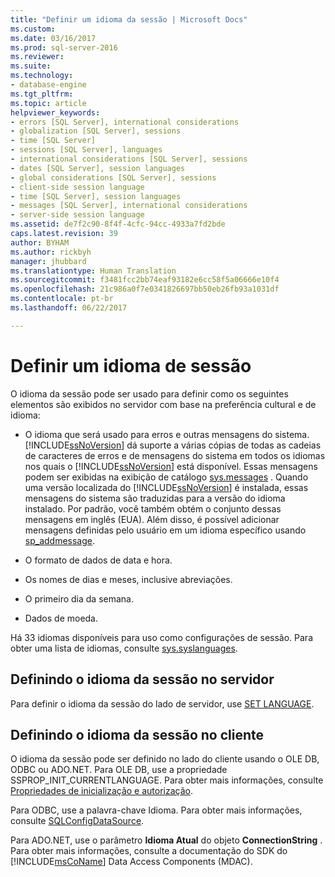 ```yaml
---
title: "Definir um idioma da sessão | Microsoft Docs"
ms.custom: 
ms.date: 03/16/2017
ms.prod: sql-server-2016
ms.reviewer: 
ms.suite: 
ms.technology:
- database-engine
ms.tgt_pltfrm: 
ms.topic: article
helpviewer_keywords:
- errors [SQL Server], international considerations
- globalization [SQL Server], sessions
- time [SQL Server]
- sessions [SQL Server], languages
- international considerations [SQL Server], sessions
- dates [SQL Server], session languages
- global considerations [SQL Server], sessions
- client-side session language
- time [SQL Server], session languages
- messages [SQL Server], international considerations
- server-side session language
ms.assetid: de7f2c90-8f4f-4cfc-94cc-4933a7fd2bde
caps.latest.revision: 39
author: BYHAM
ms.author: rickbyh
manager: jhubbard
ms.translationtype: Human Translation
ms.sourcegitcommit: f3481fcc2bb74eaf93182e6cc58f5a06666e10f4
ms.openlocfilehash: 21c986a0f7e0341826697bb50eb26fb93a1031df
ms.contentlocale: pt-br
ms.lasthandoff: 06/22/2017

---
```

# <a name="set-a-session-language"></a>Definir um idioma de sessão
  O idioma da sessão pode ser usado para definir como os seguintes elementos são exibidos no servidor com base na preferência cultural e de idioma:  
  
-   O idioma que será usado para erros e outras mensagens do sistema. [!INCLUDE[ssNoVersion](../../includes/ssnoversion-md.md)] dá suporte a várias cópias de todas as cadeias de caracteres de erros e de mensagens do sistema em todos os idiomas nos quais o [!INCLUDE[ssNoVersion](../../includes/ssnoversion-md.md)] está disponível. Essas mensagens podem ser exibidas na exibição de catálogo [sys.messages](../../relational-databases/system-catalog-views/messages-for-errors-catalog-views-sys-messages.md) . Quando uma versão localizada do [!INCLUDE[ssNoVersion](../../includes/ssnoversion-md.md)] é instalada, essas mensagens do sistema são traduzidas para a versão do idioma instalado. Por padrão, você também obtém o conjunto dessas mensagens em inglês (EUA). Além disso, é possível adicionar mensagens definidas pelo usuário em um idioma específico usando [sp_addmessage](../../relational-databases/system-stored-procedures/sp-addmessage-transact-sql.md).  
  
-   O formato de dados de data e hora.  
  
-   Os nomes de dias e meses, inclusive abreviações.  
  
-   O primeiro dia da semana.  
  
-   Dados de moeda.  
  
 Há 33 idiomas disponíveis para uso como configurações de sessão. Para obter uma lista de idiomas, consulte [sys.syslanguages](../../relational-databases/system-compatibility-views/sys-syslanguages-transact-sql.md).  
  
## <a name="setting-the-session-language-from-the-server"></a>Definindo o idioma da sessão no servidor  
 Para definir o idioma da sessão do lado de servidor, use [SET LANGUAGE](../../t-sql/statements/set-language-transact-sql.md).  
  
## <a name="setting-the-session-language-from-the-client"></a>Definindo o idioma da sessão no cliente  
 O idioma da sessão pode ser definido no lado do cliente usando o OLE DB, ODBC ou ADO.NET. Para OLE DB, use a propriedade SSPROP_INIT_CURRENTLANGUAGE. Para obter mais informações, consulte [Propriedades de inicialização e autorização](../../relational-databases/native-client-ole-db-data-source-objects/initialization-and-authorization-properties.md).  
  
 Para ODBC, use a palavra-chave Idioma. Para obter mais informações, consulte [SQLConfigDataSource](../../relational-databases/native-client-odbc-api/sqlconfigdatasource.md).  
  
 Para ADO.NET, use o parâmetro **Idioma Atual** do objeto **ConnectionString** . Para obter mais informações, consulte a documentação do SDK do [!INCLUDE[msCoName](../../includes/msconame-md.md)] Data Access Components (MDAC).  
  
  
